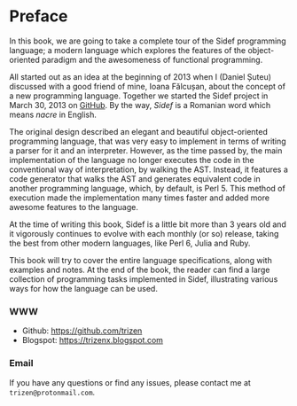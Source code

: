 # Preface

In this book, we are going to take a complete tour of the Sidef programming language; a modern language which explores the features of the object-oriented paradigm and the awesomeness of functional programming.

All started out as an idea at the beginning of 2013 when I (Daniel Șuteu) discussed with a good friend of mine, Ioana Fălcușan, about the concept of a new programming language. Together we started the Sidef project in March 30, 2013 on [GitHub](https://github.com/trizen/sidef). By the way, *Sidef* is a Romanian word which means *nacre* in English.

The original design described an elegant and beautiful object-oriented programming language, that was very easy to implement in terms of writing a parser for it and an interpreter. However, as the time passed by, the main implementation of the language no longer executes the code in the conventional way of interpretation, by walking the AST. Instead, it features a code generator that walks the AST and generates equivalent code in another programming language, which, by default, is Perl 5. This method of execution made the implementation many times faster and added more awesome features to the language.

At the time of writing this book, Sidef is a little bit more than 3 years old and it vigorously continues to evolve with each monthly (or so) release, taking the best from other modern languages, like Perl 6, Julia and Ruby.

This book will try to cover the entire language specifications, along with examples and notes. At the end of the book, the reader can find a large collection of programming tasks implemented in Sidef, illustrating various ways for how the language can be used.

### WWW

* Github: https://github.com/trizen
* Blogspot: https://trizenx.blogspot.com

### Email

If you have any questions or find any issues, please contact me at `trizen@protonmail.com`.
